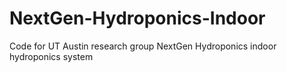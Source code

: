 # NextGen-Hydroponics-Indoor
Code for UT Austin research group NextGen Hydroponics indoor hydroponics system

